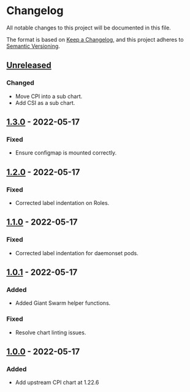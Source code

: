 # Changelog

All notable changes to this project will be documented in this file.

The format is based on [Keep a Changelog](https://keepachangelog.com/en/1.0.0/),
and this project adheres to [Semantic Versioning](https://semver.org/spec/v2.0.0.html).

## [Unreleased]

### Changed

- Move CPI into a sub chart.
- Add CSI as a sub chart.
 
## [1.3.0] - 2022-05-17

### Fixed

- Ensure configmap is mounted correctly.

## [1.2.0] - 2022-05-17

### Fixed

- Corrected label indentation on Roles.

## [1.1.0] - 2022-05-17

### Fixed

- Corrected label indentation for daemonset pods.

## [1.0.1] - 2022-05-17

### Added

- Added Giant Swarm helper functions.

### Fixed

- Resolve chart linting issues.

## [1.0.0] - 2022-05-17

### Added

- Add upstream CPI chart at 1.22.6

[Unreleased]: https://github.com/giantswarm/cloud-provider-vsphere-app/compare/v1.3.0...HEAD
[1.3.0]: https://github.com/giantswarm/cloud-provider-vsphere-app/compare/v1.2.0...v1.3.0
[1.2.0]: https://github.com/giantswarm/cloud-provider-vsphere-app/compare/v1.1.0...v1.2.0
[1.1.0]: https://github.com/giantswarm/cloud-provider-vsphere-app/compare/v1.0.1...v1.1.0
[1.0.1]: https://github.com/giantswarm/cloud-provider-vsphere-app/compare/v1.0.0...v1.0.1
[1.0.0]: https://github.com/giantswarm/cloud-provider-vsphere-app/releases/tag/v1.0.0
